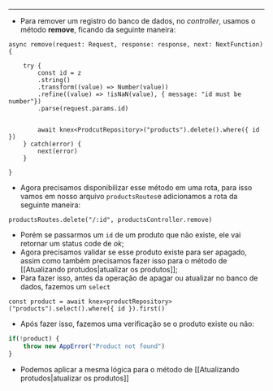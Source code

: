 ___
- Para remover um registro do banco de dados, no *controller*, usamos o método **remove**, ficando da seguinte maneira:
```Ts
async remove(request: Request, response: response, next: NextFunction) {

	try {
		const id = z
		.string()
		.transform((value) => Number(value))
		.refine((value) => !isNaN(value), { message: "id must be number"})
		.parse(request.params.id)


		await knex<ProdcutRepository>("products").delete().where({ id })
	} catch(error) {
		next(error)
	}

}
```
- Agora precisamos disponibilizar esse método em uma rota, para isso vamos em nosso arquivo `productsRoutes`e adicionamos a rota da seguinte maneira:
```Ts
productsRoutes.delete("/:id", productsController.remove)
```
- Porém se passarmos um `id` de um produto que não existe, ele vai retornar um status code de *ok*;
- Agora precisamos validar se esse produto existe para ser apagado, assim como também precisamos fazer isso para o método de [[Atualizando protudos|atualizar os produtos]];
- Para fazer isso, antes da operação de apagar ou atualizar no banco de dados, fazemos um `select`
```Ts
const product = await knex<productRepository>("products").select().where({ id }).first()
```
- Após fazer isso, fazemos uma verificação se o produto existe ou não:
```ts
if(!product) {
	throw new AppError("Product not found")
}
```
- Podemos aplicar a mesma lógica para o método de [[Atualizando protudos|atualizar os produtos]]
